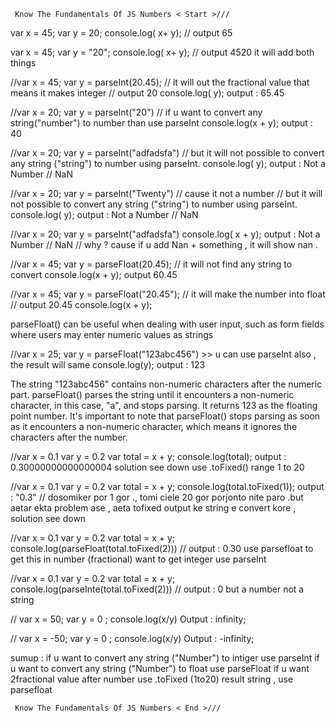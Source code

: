 
     Know The Fundamentals Of JS Numbers < Start >///

var x = 45;
var y = 20;
console.log( x+ y); // output 65

var x = 45;
var y = "20";
console.log( x+ y); // output 4520 it will add both things

//var x = 45;
var y = parseInt(20.45); // it will out the fractional value that means it makes integer // output 20
console.log( y); output : 65.45

//var x = 20;
var y = parseInt("20") // if u want to convert any string("number") to number than use parseInt
console.log(x + y); output : 40

//var x = 20;
var y = parseInt("adfadsfa") // but it will not possible to convert any string ("string") to number using parseInt.
console.log( y); output : Not a Number // NaN

//var x = 20;
var y = parseInt("Twenty") // cause it not a number // but it will not possible to convert any string ("string") to number using parseInt.
console.log( y); output : Not a Number // NaN

//var x = 20;
var y = parseInt("adfadsfa") 
console.log( x + y); output : Not a Number // NaN // why ? cause if u add Nan + something , it will show nan .

//var x = 45;
var y = parseFloat(20.45); // it will not find any string to convert 
console.log(x + y); output 60.45

//var x = 45;
var y = parseFloat("20.45"); // it will make the number into float // output 20.45
console.log(x + y);

 parseFloat() can be useful when dealing with user input, such as form fields where users may enter numeric values as strings

//var x = 25;
var y = parseFloat("123abc456") >> u can use parseInt also , the result will same
console.log(y); output : 123

The string "123abc456" contains non-numeric characters after the numeric part. parseFloat() parses the string until it encounters a non-numeric character, in this case, "a", and stops parsing. It returns 123 as the floating point number. It's important to note that parseFloat() stops parsing as soon as it encounters a non-numeric character, which means it ignores the characters after the number.


//var x = 0.1
var y = 0.2
var total = x + y;
console.log(total); output : 0.30000000000000004 solution see down  use .toFixed() range 1 to 20 

//var x = 0.1
var y = 0.2
var total = x + y;
console.log(total.toFixed(1)); output : "0.3" // dosomiker por 1 gor ., tomi ciele 20 gor porjonto nite paro .but aetar ekta problem ase , aeta tofixed output ke string e convert kore , solution  see down 

//var x = 0.1
var y = 0.2
var total = x + y;
console.log(parseFloat(total.toFixed(2))) // output : 0.30 use parsefloat to get this in number (fractional) want to get integer use parseInt

//var x = 0.1
var y = 0.2
var total = x + y;
console.log(parseInte(total.toFixed(2))) // output : 0 but a number not a string 

// var x = 50;
   var y = 0 ;
   console.log(x/y) Output : infinity;

   // var x = -50;
   var y = 0 ;
   console.log(x/y) Output : -infinity;


sumup : if u want to convert any string ("Number") to intiger use parseInt 
        if u want to convert any string ("Number") to float use parseFloat 
        if u want 2fractional value after number use .toFixed (1to20) result string , use parsefloat

     Know The Fundamentals Of JS Numbers < End >///